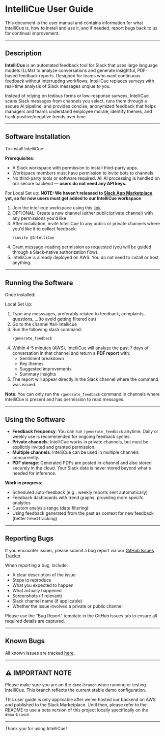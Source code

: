 
# IntelliCue User Guide

This document is the user manual and contains information for what IntelliCue is, how to install and use it, and if needed, report bugs back to us for continual improvement.

---

## Description

**IntelliCue** is an automated feedback tool for Slack that uses large language models (LLMs) to analyze conversations and generate insightful, PDF-based feedback reports. Designed for teams who want continuous feedback without interrupting workflows, IntelliCue replaces surveys with real-time analysis of Slack messages unqiue to you.

Instead of relying on tedious forms or low-response surveys, IntelliCue scans Slack messages from channels you select, runs them through a secure AI pipeline, and provides concise, anonymized feedback that helps managers and teams understand employee morale, identify themes, and track positive/negative trends over time.

---

## Software Installation

To install IntelliCue:

**Prerequisites**:
- A Slack workspace with permission to install third-party apps.
- Workspace members must have permission to invite bots to channels.
- No third-party tools or software required. All AI processing is handled on our secure backend — **users do not need any API keys.**

For Local Set up:
**NOTE: We haven't released to [Slack App Marketplace](https://slack.com/apps) yet, so for now users must get added to our IntelliCue workspace**
1. Join the Intellicue workspace using this [link](https://join.slack.com/t/intellicue/shared_invite/zt-368ufefd1-T22gsbVr6m48qFEePu7m3Q)
2. OPTIONAL: Create a new channel (either public/private channel) with any permissions you'd like
4. After installation, invite IntelliCue to any public or private channels where you'd like it to collect feedback:
   ```bash
   /invite @IntelliCue
   ```
5. Grant message-reading permission as requested (you will be guided through a Slack-native authorization flow).
6. IntelliCue is already deployed on AWS. You do not need to install or host anything.

---

## Running the Software

Once installed:

Local Set Up:
1. Type any messsages, preferably related to feedback, complaints, questions, ...(to avoid getting filtered out)
2. Go to the channel #all-intellicue
3. Run the following slash command:
   ```bash
   /generate_feedback
   ```
4. Within 4-5 minutes (AWS), IntelliCue will analyze the past 7 days of conversation in that channel and return a **PDF report** with:
   - Sentiment breakdown
   - Key themes
   - Suggested improvements
   - Summary insights
5. The report will appear directly in the Slack channel where the command was issued.


**Note**: You can only run the `/generate_feedback` command in channels where IntelliCue is present and has permission to read messages.
 

---

## Using the Software

- **Feedback frequency**: You can run `/generate_feedback` anytime. Daily or weekly use is recommended for ongoing feedback cycles.
- **Private channels**: IntelliCue works in private channels, but must be explicitly invited and granted permission.
- **Multiple channels**: IntelliCue can be used in multiple channels concurrently.
- **PDF storage**: Generated PDFs are posted in-channel and also stored securely in the cloud. Your Slack data is never stored beyond what's needed for inference.

**Work in progress**:
- Scheduled auto-feedback (e.g., weekly reports sent automatically)
- Feedback dashboards with trend graphs, providing more specifc analytics
- Custom analysis range (date filtering)
- Using feedback generated from the past as context for new feedback (better trend tracking)

---

## Reporting Bugs

If you encounter issues, please submit a bug report via our [GitHub Issues Tracker](https://github.com/amgupta2/IntelliCue/issues).

When reporting a bug, include:
- A clear description of the issue
- Steps to reproduce
- What you expected to happen
- What actually happened
- Screenshots (if relevant)
- Slack channel name (if applicable)
- Whether the issue involved a private or public channel

Please use the “Bug Report” template in the GitHub Issues tab to ensure all required details are captured.

---

## Known Bugs

All known issues are tracked [here](https://github.com/amgupta2/IntelliCue/issues?q=is%3Aissue+is%3Aopen+label%3Abug).

---

## ⚠️ IMPORTANT NOTE

Please make sure you are on the `demo-branch` when running or testing IntelliCue. This branch reflects the current stable demo configuration.

This user guide is only applicable after we've hosted our backend on AWS and published to the Slack Marketplace. Until then, please refer to the README to use a beta version of this project locally specifically on the `demo-branch`

---

Thank you for using IntelliCue!

